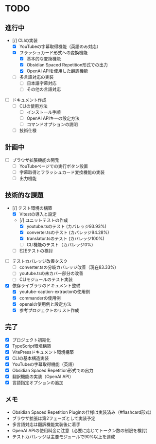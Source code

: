 # TODO

## 進行中
- [/] CLIの実装
  - [x] YouTubeの字幕取得機能（英語のみ対応）
  - [x] フラッシュカード形式への変換機能
    - [x] 基本的な変換機能
    - [x] Obsidian Spaced Repetition形式での出力
    - [x] OpenAI APIを使用した翻訳機能
  - [ ] 多言語対応の実装
    - [ ] 日本語字幕対応
    - [ ] その他の言語対応
- [ ] ドキュメント作成
  - [ ] CLIの使用方法
    - [ ] インストール手順
    - [ ] OpenAI APIキーの設定方法
    - [ ] コマンドオプションの説明
  - [ ] 技術仕様

## 計画中
- [ ] ブラウザ拡張機能の開発
  - [ ] YouTubeページでの実行ボタン設置
  - [ ] 字幕取得とフラッシュカード変換機能の実装
  - [ ] 出力機能

## 技術的な課題
- [/] テスト環境の構築
  - [x] Vitestの導入と設定
  - [/] ユニットテストの作成
    - [x] youtube.tsのテスト (カバレッジ93.93%)
    - [x] converter.tsのテスト (カバレッジ94.28%)
    - [x] translator.tsのテスト (カバレッジ100%)
    - [ ] CLI機能のテスト（カバレッジ0%）
  - [ ] E2Eテストの検討
- [ ] テストカバレッジ改善タスク
  - [ ] converter.tsの分岐カバレッジ改善（現在83.33%）
  - [ ] youtube.tsの未カバー部分の改善
  - [ ] CLIモジュールのテスト実装
- [x] 依存ライブラリのドキュメント整備
  - [x] youtube-caption-extractorの使用例
  - [x] commanderの使用例
  - [x] openaiの使用例と設定方法
  - [x] 参考プロジェクトのリスト作成

## 完了
- [x] プロジェクト初期化
- [x] TypeScript環境構築
- [x] VitePressドキュメント環境構築
- [x] CLIの基本構造実装
- [x] YouTubeの字幕取得機能（英語）
- [x] Obsidian Spaced Repetition形式での出力
- [x] 翻訳機能の実装（OpenAI API）
- [x] 言語指定オプションの追加

## メモ
- Obsidian Spaced Repetition Pluginの仕様は実装済み（#flashcard形式）
- ブラウザ拡張は第2フェーズとして実装予定
- 多言語対応は翻訳機能実装後に着手
- OpenAI APIの使用料金に注意（必要に応じてトークン数の制限を検討）
- テストカバレッジは主要モジュールで90%以上を達成